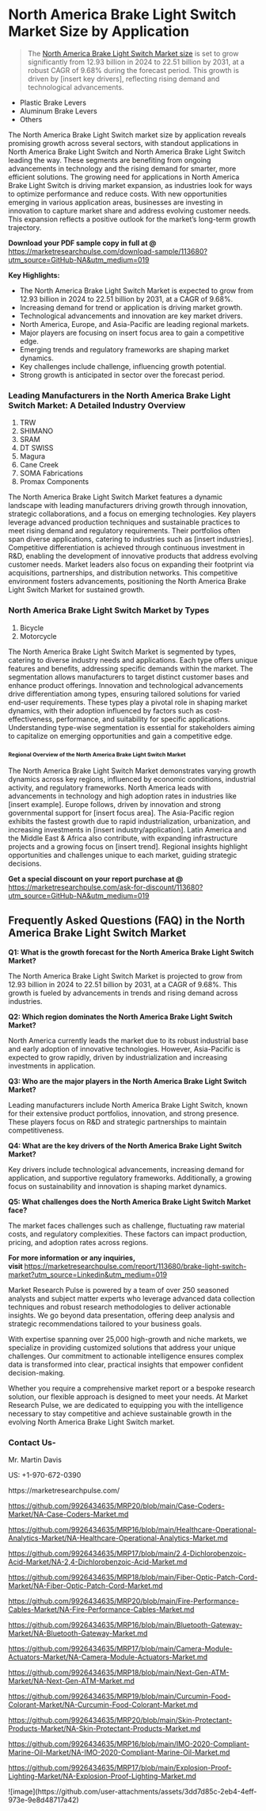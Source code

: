 <h1>North America Brake Light Switch Market&nbsp;Size by Application</h1><blockquote><p>The <a href="https://marketresearchpulse.com/download-sample/113680?utm_source=GitHub-NA&amp;utm_medium=019">North America Brake Light Switch Market size</a> is set to grow significantly from 12.93 billion in 2024 to 22.51 billion by 2031, at a robust CAGR of 9.68% during the forecast period. This growth is driven by [insert key drivers], reflecting rising demand and technological advancements.</p></blockquote><ul><li>Plastic Brake Levers<li> Aluminum Brake Levers<li> Others</li></ul><p>The North America Brake Light Switch market size by application reveals promising growth across several sectors, with standout applications in North America Brake Light Switch and North America Brake Light Switch leading the way. These segments are benefiting from ongoing advancements in technology and the rising demand for smarter, more efficient solutions. The growing need for applications in North America Brake Light Switch is driving market expansion, as industries look for ways to optimize performance and reduce costs. With new opportunities emerging in various application areas, businesses are investing in innovation to capture market share and address evolving customer needs. This expansion reflects a positive outlook for the market’s long-term growth trajectory.</p><p><strong>Download your PDF sample copy in full at @ </strong><a href="https://marketresearchpulse.com/download-sample/113680?utm_source=GitHub-NA&amp;utm_medium=019">https://marketresearchpulse.com/download-sample/113680?utm_source=GitHub-NA&amp;utm_medium=019</a></p><p><strong>Key Highlights: </strong></p><ul><li>The North America Brake Light Switch Market is expected to grow from 12.93 billion in 2024 to 22.51 billion by 2031, at a CAGR of 9.68%.</li><li>Increasing demand for trend or application is driving market growth.</li><li>Technological advancements and innovation are key market drivers.</li><li>North America, Europe, and Asia-Pacific are leading regional markets.</li><li>Major players are focusing on insert focus area to gain a competitive edge.</li><li>Emerging trends and regulatory frameworks are shaping market dynamics.</li><li>Key challenges include challenge, influencing growth potential.</li><li>Strong growth is anticipated in sector over the forecast period.</li></ul><h3>Leading Manufacturers in the North America Brake Light Switch Market: A Detailed Industry Overview</h3><ol><li>TRW</li><li>SHIMANO</li><li>SRAM</li><li>DT SWISS</li><li>Magura</li><li>Cane Creek</li><li>SOMA Fabrications</li><li>Promax Components</li></ol><div class="flex max-w-full flex-col flex-grow"><div class="min-h-8 text-message flex w-full flex-col items-end gap-2 whitespace-normal break-words [.text-message+&amp;]:mt-5" dir="auto" data-message-author-role="assistant" data-message-id="fd8432e4-4910-450d-b182-61b7bfb0a01f" data-message-model-slug="gpt-4o"><div class="flex w-full flex-col gap-1 empty:hidden first:pt-[3px]"><div class="markdown prose w-full break-words dark:prose-invert light"><p>The North America Brake Light Switch Market features a dynamic landscape with leading manufacturers driving growth through innovation, strategic collaborations, and a focus on emerging technologies. Key players leverage advanced production techniques and sustainable practices to meet rising demand and regulatory requirements. Their portfolios often span diverse applications, catering to industries such as [insert industries]. Competitive differentiation is achieved through continuous investment in R&amp;D, enabling the development of innovative products that address evolving customer needs. Market leaders also focus on expanding their footprint via acquisitions, partnerships, and distribution networks. This competitive environment fosters advancements, positioning the North America Brake Light Switch Market for sustained growth.</p></div></div></div></div><h3>North America Brake Light Switch Market by Types</h3><ol><li>Bicycle<li> Motorcycle</li></ol><div class="flex max-w-full flex-col flex-grow"><div class="min-h-8 text-message flex w-full flex-col items-end gap-2 whitespace-normal break-words [.text-message+&amp;]:mt-5" dir="auto" data-message-author-role="assistant" data-message-id="084470be-0bb7-4664-bddf-5156b4f41249" data-message-model-slug="gpt-4o-mini"><div class="flex w-full flex-col gap-1 empty:hidden first:pt-[3px]"><div class="markdown prose w-full break-words dark:prose-invert light"><p>The North America Brake Light Switch Market is segmented by types, catering to diverse industry needs and applications. Each type offers unique features and benefits, addressing specific demands within the market. The segmentation allows manufacturers to target distinct customer bases and enhance product offerings. Innovation and technological advancements drive differentiation among types, ensuring tailored solutions for varied end-user requirements. These types play a pivotal role in shaping market dynamics, with their adoption influenced by factors such as cost-effectiveness, performance, and suitability for specific applications. Understanding type-wise segmentation is essential for stakeholders aiming to capitalize on emerging opportunities and gain a competitive edge.</p></div></div></div></div><h3><span style="font-size: 11px;">Regional Overview of the North America Brake Light Switch Market</span></h3><div class="flex max-w-full flex-col flex-grow"><div class="min-h-8 text-message flex w-full flex-col items-end gap-2 whitespace-normal break-words [.text-message+&amp;]:mt-5" dir="auto" data-message-author-role="assistant" data-message-id="e9038762-ce64-4e30-91c9-9bd413514231" data-message-model-slug="gpt-4o-mini"><div class="flex w-full flex-col gap-1 empty:hidden first:pt-[3px]"><div class="markdown prose w-full break-words dark:prose-invert light"><p>The North America Brake Light Switch Market demonstrates varying growth dynamics across key regions, influenced by economic conditions, industrial activity, and regulatory frameworks. North America leads with advancements in technology and high adoption rates in industries like [insert example]. Europe follows, driven by innovation and strong governmental support for [insert focus area]. The Asia-Pacific region exhibits the fastest growth due to rapid industrialization, urbanization, and increasing investments in [insert industry/application]. Latin America and the Middle East &amp; Africa also contribute, with expanding infrastructure projects and a growing focus on [insert trend]. Regional insights highlight opportunities and challenges unique to each market, guiding strategic decisions.</p></div></div></div></div><p><strong>Get a special discount on your report purchase at @ </strong><a href="https://marketresearchpulse.com/ask-for-discount/113680?utm_source=GitHub-NA&amp;utm_medium=019">https://marketresearchpulse.com/ask-for-discount/113680?utm_source=GitHub-NA&amp;utm_medium=019</a></p><h2>Frequently Asked Questions (FAQ) in the North America Brake Light Switch Market</h2><p><strong>Q1: What is the growth forecast for the North America Brake Light Switch Market?</strong></p><p>The North America Brake Light Switch Market is projected to grow from 12.93 billion in 2024 to 22.51 billion by 2031, at a CAGR of 9.68%. This growth is fueled by advancements in trends and rising demand across industries.</p><p><strong>Q2: Which region dominates the North America Brake Light Switch Market?</strong></p><p>North America currently leads the market due to its robust industrial base and early adoption of innovative technologies. However, Asia-Pacific is expected to grow rapidly, driven by industrialization and increasing investments in application.</p><p><strong>Q3: Who are the major players in the North America Brake Light Switch Market?</strong></p><p>Leading manufacturers include North America Brake Light Switch, known for their extensive product portfolios, innovation, and strong presence. These players focus on R&amp;D and strategic partnerships to maintain competitiveness.</p><p><strong>Q4: What are the key drivers of the North America Brake Light Switch Market?</strong></p><p>Key drivers include technological advancements, increasing demand for application, and supportive regulatory frameworks. Additionally, a growing focus on sustainability and innovation is shaping market dynamics.</p><p><strong>Q5: What challenges does the North America Brake Light Switch Market face?</strong></p><p>The market faces challenges such as challenge, fluctuating raw material costs, and regulatory complexities. These factors can impact production, pricing, and adoption rates across regions.</p><p><strong>For more information or any inquiries, visit&nbsp;</strong><a href="https://marketresearchpulse.com/report/113680/brake-light-switch-market?utm_source=Linkedin&utm_medium=019">https://marketresearchpulse.com/report/113680/brake-light-switch-market?utm_source=Linkedin&utm_medium=019</a></p><p>Market Research Pulse is powered by a team of over 250 seasoned analysts and subject matter experts who leverage advanced data collection techniques and robust research methodologies to deliver actionable insights. We go beyond data presentation, offering deep analysis and strategic recommendations tailored to your business goals.</p><p>With expertise spanning over 25,000 high-growth and niche markets, we specialize in providing customized solutions that address your unique challenges. Our commitment to actionable intelligence ensures complex data is transformed into clear, practical insights that empower confident decision-making.</p><p>Whether you require a comprehensive market report or a bespoke research solution, our flexible approach is designed to meet your needs. At Market Research Pulse, we are dedicated to equipping you with the intelligence necessary to stay competitive and achieve sustainable growth in the evolving North America Brake Light Switch market.</p><h3><strong>Contact Us-</strong></h3><p>Mr. Martin Davis</p><p>US: +1-970-672-0390</p><p>https://marketresearchpulse.com/</p><p><a href="https://github.com/9926434635/MRP20/blob/main/Case-Coders-Market/NA-Case-Coders-Market.md">https://github.com/9926434635/MRP20/blob/main/Case-Coders-Market/NA-Case-Coders-Market.md</a></p><p><a href="https://github.com/9926434635/MRP16/blob/main/Healthcare-Operational-Analytics-Market/NA-Healthcare-Operational-Analytics-Market.md">https://github.com/9926434635/MRP16/blob/main/Healthcare-Operational-Analytics-Market/NA-Healthcare-Operational-Analytics-Market.md</a></p><p><a href="https://github.com/9926434635/MRP17/blob/main/2,4-Dichlorobenzoic-Acid-Market/NA-2,4-Dichlorobenzoic-Acid-Market.md">https://github.com/9926434635/MRP17/blob/main/2,4-Dichlorobenzoic-Acid-Market/NA-2,4-Dichlorobenzoic-Acid-Market.md</a></p><p><a href="https://github.com/9926434635/MRP18/blob/main/Fiber-Optic-Patch-Cord-Market/NA-Fiber-Optic-Patch-Cord-Market.md">https://github.com/9926434635/MRP18/blob/main/Fiber-Optic-Patch-Cord-Market/NA-Fiber-Optic-Patch-Cord-Market.md</a></p><p><a href="https://github.com/9926434635/MRP20/blob/main/Fire-Performance-Cables-Market/NA-Fire-Performance-Cables-Market.md">https://github.com/9926434635/MRP20/blob/main/Fire-Performance-Cables-Market/NA-Fire-Performance-Cables-Market.md</a></p><p><a href="https://github.com/9926434635/MRP16/blob/main/Bluetooth-Gateway-Market/NA-Bluetooth-Gateway-Market.md">https://github.com/9926434635/MRP16/blob/main/Bluetooth-Gateway-Market/NA-Bluetooth-Gateway-Market.md</a></p><p><a href="https://github.com/9926434635/MRP17/blob/main/Camera-Module-Actuators-Market/NA-Camera-Module-Actuators-Market.md">https://github.com/9926434635/MRP17/blob/main/Camera-Module-Actuators-Market/NA-Camera-Module-Actuators-Market.md</a></p><p><a href="https://github.com/9926434635/MRP18/blob/main/Next-Gen-ATM-Market/NA-Next-Gen-ATM-Market.md">https://github.com/9926434635/MRP18/blob/main/Next-Gen-ATM-Market/NA-Next-Gen-ATM-Market.md</a></p><p><a href="https://github.com/9926434635/MRP19/blob/main/Curcumin-Food-Colorant-Market/NA-Curcumin-Food-Colorant-Market.md">https://github.com/9926434635/MRP19/blob/main/Curcumin-Food-Colorant-Market/NA-Curcumin-Food-Colorant-Market.md</a></p><p><a href="https://github.com/9926434635/MRP20/blob/main/Skin-Protectant-Products-Market/NA-Skin-Protectant-Products-Market.md">https://github.com/9926434635/MRP20/blob/main/Skin-Protectant-Products-Market/NA-Skin-Protectant-Products-Market.md</a></p><p><a href="https://github.com/9926434635/MRP16/blob/main/IMO-2020-Compliant-Marine-Oil-Market/NA-IMO-2020-Compliant-Marine-Oil-Market.md">https://github.com/9926434635/MRP16/blob/main/IMO-2020-Compliant-Marine-Oil-Market/NA-IMO-2020-Compliant-Marine-Oil-Market.md</a></p><p><a href="https://github.com/9926434635/MRP17/blob/main/Explosion-Proof-Lighting-Market/NA-Explosion-Proof-Lighting-Market.md">https://github.com/9926434635/MRP17/blob/main/Explosion-Proof-Lighting-Market/NA-Explosion-Proof-Lighting-Market.md</a></p>
![image](https://github.com/user-attachments/assets/3dd7d85c-2eb4-4eff-973e-9e8d48717a42)
